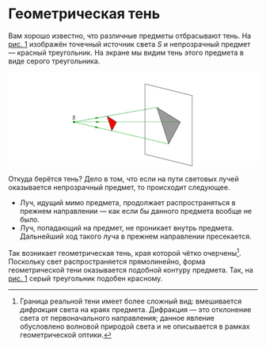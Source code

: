 # Геометрическая тень
Вам хорошо известно, что различные предметы отбрасывают тень. На [рис. 1](/Световые%20лучи/images/Рисунок1.png) изображён точечный источник света $S$ и непрозрачный предмет — красный треугольник. На экране мы видим тень этого предмета в виде серого треугольника.

![Геометрическая тень](/Световые%20лучи/images/Рисунок1.png)

Откуда берётся тень? Дело в том, что если на пути световых лучей оказывается непрозрачный предмет, то происходит следующее.
- Луч, идущий мимо предмета, продолжает распространяться в прежнем направлении — как если бы данного предмета вообще не было.
- Луч, попадающий на предмет, не проникает внутрь предмета. Дальнейший ход такого луча в прежнем направлении пресекается.

Так возникает геометрическая тень, края которой чётко очерчены[^1]. Поскольку свет распространяется прямолинейно, форма геометрической тени оказывается подобной контуру предмета. Так, на [рис. 1](/Световые%20лучи/images/Рисунок1.png) серый треугольник подобен красному.

[^1]: Граница реальной тени имеет более сложный вид: вмешивается _дифракция_ света на краях предмета. Дифракция — это отклонение света от первоначального направления; данное явление обусловлено волновой природой света и не описывается в рамках геометрической оптики.
